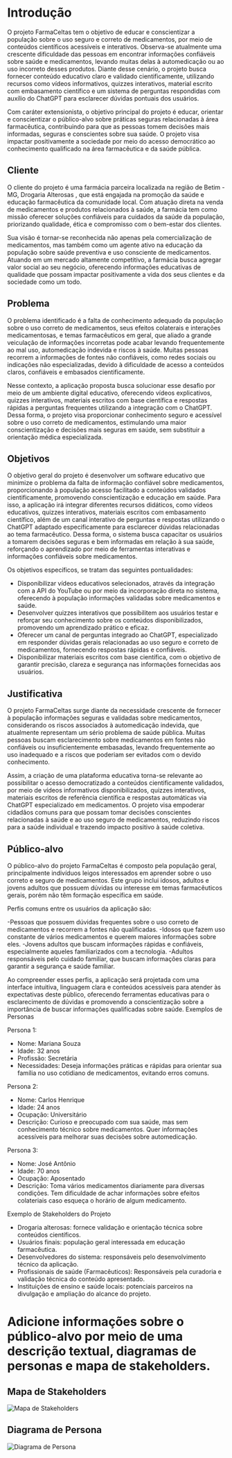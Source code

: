 # Introdução

O projeto FarmaCeltas tem o objetivo de educar e conscientizar a população sobre o uso seguro e correto de medicamentos, por meio de conteúdos científicos acessíveis e interativos. Observa-se atualmente uma crescente dificuldade das pessoas em encontrar informações confiáveis sobre saúde e medicamentos, levando muitas delas à automedicação ou ao uso incorreto desses produtos. Diante desse cenário, o projeto busca fornecer conteúdo educativo claro e validado cientificamente, utilizando recursos como vídeos informativos, quizzes interativos, material escrito com embasamento científico e um sistema de perguntas respondidas com auxílio do ChatGPT para esclarecer dúvidas pontuais dos usuários.

Com caráter extensionista, o objetivo principal do projeto é educar, orientar e conscientizar o público-alvo sobre práticas seguras relacionadas à área farmacêutica, contribuindo para que as pessoas tomem decisões mais informadas, seguras e conscientes sobre sua saúde. O projeto visa impactar positivamente a sociedade por meio do acesso democrático ao conhecimento qualificado na área farmacêutica e da saúde pública.

## Cliente 
O cliente do projeto é uma farmácia parceira localizada na região de Betim - MG, Drogaria Alterosas , que está engajada na promoção da saúde e educação farmacêutica da comunidade local. Com atuação direta na venda de medicamentos e produtos relacionados à saúde, a farmácia tem como missão oferecer soluções confiáveis para cuidados da saúde da população, priorizando qualidade, ética e compromisso com o bem-estar dos clientes.

Sua visão é tornar-se reconhecida não apenas pela comercialização de medicamentos, mas também como um agente ativo na educação da população sobre saúde preventiva e uso consciente de medicamentos. Atuando em um mercado altamente competitivo, a farmácia busca agregar valor social ao seu negócio, oferecendo informações educativas de qualidade que possam impactar positivamente a vida dos seus clientes e da sociedade como um todo.

## Problema
O problema identificado é a falta de conhecimento adequado da população sobre o uso correto de medicamentos, seus efeitos colaterais e interações medicamentosas, e temas farmacêuticos em geral, que aliado a grande veiculação de informações incorretas pode acabar levando frequentemente ao mal uso, automedicação indevida e riscos à saúde. Muitas pessoas recorrem a informações de fontes não confiáveis, como redes sociais ou indicações não especializadas, devido à dificuldade de acesso a conteúdos claros, confiáveis e embasados cientificamente.

Nesse contexto, a aplicação proposta busca solucionar esse desafio por meio de um ambiente digital educativo, oferecendo vídeos explicativos, quizzes interativos, materiais escritos com base científica e respostas rápidas a perguntas frequentes utilizando a integração com o ChatGPT. Dessa forma, o projeto visa proporcionar conhecimento seguro e acessível sobre o uso correto de medicamentos, estimulando uma maior conscientização e decisões mais seguras em saúde, sem substituir a orientação médica especializada.

## Objetivos

O objetivo geral do projeto é desenvolver um software educativo que minimize o problema da falta de informação confiável sobre medicamentos, proporcionando à população acesso facilitado a conteúdos validados cientificamente, promovendo conscientização e educação em saúde. Para isso, a aplicação irá integrar diferentes recursos didáticos, como vídeos educativos, quizzes interativos, materiais escritos com embasamento científico, além de um canal interativo de perguntas e respostas utilizando o ChatGPT adaptado especificamente para esclarecer dúvidas relacionadas ao tema farmacêutico. Dessa forma, o sistema busca capacitar os usuários a tomarem decisões seguras e bem informadas em relação à sua saúde, reforçando o aprendizado por meio de ferramentas interativas e informações confiáveis sobre medicamentos.

Os objetivos específicos, se tratam das seguintes pontualidades:
- Disponibilizar vídeos educativos selecionados, através da integração com a API do YouTube ou por meio da incorporação direta no sistema, oferecendo à população informações validadas sobre medicamentos e saúde.
- Desenvolver quizzes interativos que possibilitem aos usuários testar e reforçar seu conhecimento sobre os conteúdos disponibilizados, promovendo um aprendizado prático e eficaz.
- Oferecer um canal de perguntas integrado ao ChatGPT, especializado em responder dúvidas gerais relacionadas ao uso seguro e correto de medicamentos, fornecendo respostas rápidas e confiáveis.
- Disponibilizar materiais escritos com base científica, com o objetivo de garantir precisão, clareza e segurança nas informações fornecidas aos usuários.

## Justificativa

O projeto FarmaCeltas surge diante da necessidade crescente de fornecer à população informações seguras e validadas sobre medicamentos, considerando os riscos associados à automedicação indevida, que atualmente representam um sério problema de saúde pública. Muitas pessoas buscam esclarecimento sobre medicamentos em fontes não confiáveis ou insuficientemente embasadas, levando frequentemente ao uso inadequado e a riscos que poderiam ser evitados com o devido conhecimento.

Assim, a criação de uma plataforma educativa torna-se relevante ao possibilitar o acesso democratizado a conteúdos cientificamente validados, por meio de vídeos informativos disponibilizados, quizzes interativos, materiais escritos de referência científica e respostas automáticas via ChatGPT especializado em medicamentos. O projeto visa empoderar cidadãos comuns para que possam tomar decisões conscientes relacionadas à saúde e ao uso seguro de medicamentos, reduzindo riscos para a saúde individual e trazendo impacto positivo à saúde coletiva.

## Público-alvo

O público-alvo do projeto FarmaCeltas é composto pela população geral, principalmente indivíduos leigos interessados em aprender sobre o uso correto e seguro de medicamentos. Este grupo inclui idosos, adultos e jovens adultos que possuem dúvidas ou interesse em temas farmacêuticos gerais, porém não têm formação específica em saúde.

Perfis comuns entre os usuários da aplicação são:

-Pessoas que possuem dúvidas frequentes sobre o uso correto de medicamentos e recorrem a fontes não qualificadas.
-Idosos que fazem uso constante de vários medicamentos e querem maiores informações sobre eles.
-Jovens adultos que buscam informações rápidas e confiáveis, especialmente aqueles familiarizados com a tecnologia.
-Adultos responsáveis pelo cuidado familiar, que buscam informações claras para garantir a segurança e saúde familiar.

Ao compreender esses perfis, a aplicação será projetada com uma interface intuitiva, linguagem clara e conteúdos acessíveis para atender às expectativas deste público, oferecendo ferramentas educativas para o esclarecimento de dúvidas e promovendo a conscientização sobre a importância de buscar informações qualificadas sobre saúde.
Exemplos de Personas

Persona 1:

   - Nome: Mariana Souza
   - Idade: 32 anos
   - Profissão: Secretária
   - Necessidades: Deseja informações práticas e rápidas para orientar sua família no uso cotidiano de medicamentos, evitando erros comuns.

Persona 2:

   - Nome: Carlos Henrique
   - Idade: 24 anos
   - Ocupação: Universitário
   - Descrição: Curioso e preocupado com sua saúde, mas sem conhecimento técnico sobre medicamentos. Quer informações acessíveis para melhorar suas decisões sobre automedicação.

Persona 3:

   - Nome: José Antônio
   - Idade: 70 anos
   - Ocupação: Aposentado
   - Descrição: Toma vários medicamentos diariamente para diversas condições. Tem dificuldade de achar informações sobre efeitos colateriais caso esqueça o horário de algum medicamento.

Exemplo de Stakeholders do Projeto

   - Drogaria alterosas: fornece validação e orientação técnica sobre conteúdos científicos.
   - Usuários finais: população geral interessada em educação farmacêutica.
   - Desenvolvedores do sistema: responsáveis pelo desenvolvimento técnico da aplicação.
   - Profissionais de saúde (Farmacêuticos): Responsáveis pela curadoria e validação técnica do conteúdo apresentado.
   - Instituições de ensino e saúde locais: potenciais parceiros na divulgação e ampliação do alcance do projeto.

# Adicione informações sobre o público-alvo por meio de uma descrição textual, diagramas de personas e mapa de stakeholders.

## Mapa de Stakeholders

![Mapa de Stakeholders](images/mapa_stakeholder.jpg)

## Diagrama de Persona

![Diagrama de Persona](images/persona_Jose.jpg)

